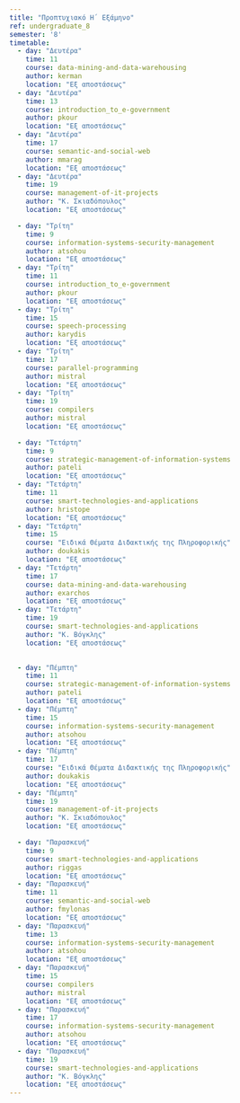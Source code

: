 ```yaml
---
title: "Προπτυχιακό Η΄ Εξάμηνο"
ref: undergraduate_8
semester: '8'
timetable:
  - day: "Δευτέρα"
    time: 11
    course: data-mining-and-data-warehousing
    author: kerman
    location: "Εξ αποστάσεως"
  - day: "Δευτέρα"
    time: 13
    course: introduction_to_e-government
    author: pkour
    location: "Εξ αποστάσεως"
  - day: "Δευτέρα"
    time: 17
    course: semantic-and-social-web
    author: mmarag
    location: "Εξ αποστάσεως"
  - day: "Δευτέρα"
    time: 19
    course: management-of-it-projects
    author: "Κ. Σκιαδόπουλος"
    location: "Εξ αποστάσεως"

  - day: "Τρίτη"
    time: 9
    course: information-systems-security-management
    author: atsohou
    location: "Εξ αποστάσεως"
  - day: "Τρίτη"
    time: 11
    course: introduction_to_e-government
    author: pkour
    location: "Εξ αποστάσεως"
  - day: "Τρίτη"
    time: 15
    course: speech-processing
    author: karydis
    location: "Εξ αποστάσεως"
  - day: "Τρίτη"
    time: 17
    course: parallel-programming
    author: mistral
    location: "Εξ αποστάσεως"
  - day: "Τρίτη"
    time: 19
    course: compilers
    author: mistral
    location: "Εξ αποστάσεως"

  - day: "Τετάρτη"
    time: 9
    course: strategic-management-of-information-systems
    author: pateli
    location: "Εξ αποστάσεως"
  - day: "Τετάρτη"
    time: 11
    course: smart-technologies-and-applications
    author: hristope
    location: "Εξ αποστάσεως"
  - day: "Τετάρτη"
    time: 15
    course: "Ειδικά Θέματα Διδακτικής της Πληροφορικής"
    author: doukakis
    location: "Εξ αποστάσεως"
  - day: "Τετάρτη"
    time: 17
    course: data-mining-and-data-warehousing
    author: exarchos
    location: "Εξ αποστάσεως"
  - day: "Τετάρτη"
    time: 19
    course: smart-technologies-and-applications
    author: "Κ. Βόγκλης"
    location: "Εξ αποστάσεως"

  
  - day: "Πέμπτη"
    time: 11
    course: strategic-management-of-information-systems
    author: pateli
    location: "Εξ αποστάσεως"
  - day: "Πέμπτη"
    time: 15
    course: information-systems-security-management
    author: atsohou
    location: "Εξ αποστάσεως"
  - day: "Πέμπτη"
    time: 17
    course: "Ειδικά Θέματα Διδακτικής της Πληροφορικής"
    author: doukakis
    location: "Εξ αποστάσεως"
  - day: "Πέμπτη"
    time: 19
    course: management-of-it-projects
    author: "Κ. Σκιαδόπουλος"
    location: "Εξ αποστάσεως"

  - day: "Παρασκευή"
    time: 9
    course: smart-technologies-and-applications
    author: riggas
    location: "Εξ αποστάσεως"
  - day: "Παρασκευή"
    time: 11
    course: semantic-and-social-web
    author: fmylonas
    location: "Εξ αποστάσεως"
  - day: "Παρασκευή"
    time: 13
    course: information-systems-security-management
    author: atsohou
    location: "Εξ αποστάσεως"
  - day: "Παρασκευή"
    time: 15
    course: compilers
    author: mistral
    location: "Εξ αποστάσεως"
  - day: "Παρασκευή"
    time: 17
    course: information-systems-security-management
    author: atsohou
    location: "Εξ αποστάσεως"
  - day: "Παρασκευή"
    time: 19
    course: smart-technologies-and-applications
    author: "Κ. Βόγκλης"
    location: "Εξ αποστάσεως"
---
```

